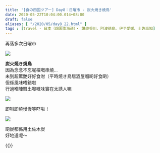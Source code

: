 ```yaml
---
title: '[食の四国ツアー] Day8：日曜市 - 炭火焼き焼鳥'
date: 2020-05-22T10:04:00.014+08:00
draft: false
aliases: [ "/2020/05/day8_22.html" ]
tags : [travel - 日本（四国南海道）・ 讚岐香川、阿波徳島、伊予愛媛、土佐高知]
---
```


再落多次日曜市

![](/images/shikoku8g.jpg)

**炭火焼き焼鳥**  
因為念念不忘呢檔嘅串燒...  
未到超驚艷好好食咁（平時焼き鳥居酒屋嗰啲好食啲）  
但係風味唔錯啦  
行過嗰陣飄出嚟嘅味實在太誘人嘛 

![](/images/shikoku8g1.jpg)

即叫即燒慢慢等吓啦！

![](/images/shikoku8g2.jpg)

啲炭都係用土佐木炭  
好地道呢～

  
{{<shikoku>}}
